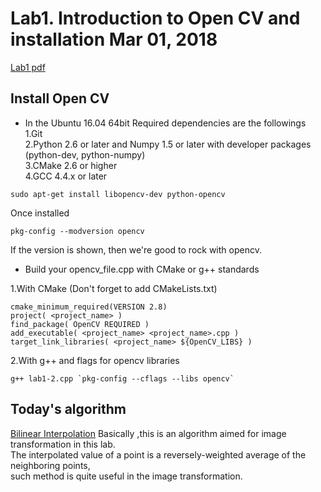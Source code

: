 # Lab1. Introduction to Open CV and installation Mar 01, 2018
[Lab1 pdf](Lab1.pdf)

## Install Open CV
* In the Ubuntu 16.04 64bit
Required dependencies are the followings <br />
1.Git <br />
2.Python 2.6 or later and Numpy 1.5 or later with developer packages (python-dev, python-numpy) <br />
3.CMake 2.6 or higher <br />
4.GCC 4.4.x or later <br />

```
sudo apt-get install libopencv-dev python-opencv
```
Once installed
```
pkg-config --modversion opencv
```
If the version is shown, then we're good to rock with opencv. <br />

* Build your opencv_file.cpp with CMake or g++ standards

1.With CMake (Don't forget to add CMakeLists.txt)

```make
cmake_minimum_required(VERSION 2.8)
project( <project_name> )
find_package( OpenCV REQUIRED )
add_executable( <project_name> <project_name>.cpp )
target_link_libraries( <project_name> ${OpenCV_LIBS} )
```

2.With g++ and flags for opencv libraries
```
g++ lab1-2.cpp `pkg-config --cflags --libs opencv`
```
## Today's algorithm
[Bilinear Interpolation](https://en.wikipedia.org/wiki/Bilinear_interpolation)
Basically ,this is an algorithm aimed for image transformation in this lab. <br />
The interpolated value of a point is a reversely-weighted average of the neighboring points, <br />
such method is quite useful in the image transformation.
